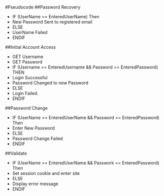 #Pseudocode
##Password Recovery
* IF (UserName == EnteredUserName) Then
* New Password Sent to registered email
* ELSE
* UserName Failed
* ENDIF

##Initial Account Access
* GET Username
* GET Password
* IF (Username == EnteredUsername && Password == EnteredPassword) THEN
* Login Successful
* Password Changed to new Password
* ELSE
* Login Failed.
* ENDIF

##Password Change
* IF (UserName == EnteredUserName && Password == EnteredPassword) Then
* Enter New Password
* ELSE
* Password Change Failed
* ENDIF

##Validate
* IF (UserName == EnteredUserName && Passwork == EnteredPassword) Then
* Set session cookie and enter site
* ELSE
* Display error message
* ENDIF
